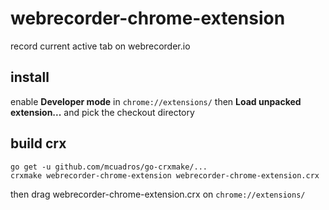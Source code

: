 # webrecorder-chrome-extension

record current active tab on webrecorder.io

## install

enable **Developer mode** in `chrome://extensions/` then **Load unpacked extension...** and pick the checkout directory

## build crx

    go get -u github.com/mcuadros/go-crxmake/...
    crxmake webrecorder-chrome-extension webrecorder-chrome-extension.crx 

then drag webrecorder-chrome-extension.crx on `chrome://extensions/`